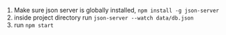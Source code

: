 1. Make sure json server is globally installed, ```npm install -g json-server```
2. inside project directory run ```json-server --watch data/db.json```
3. run ```npm start```
